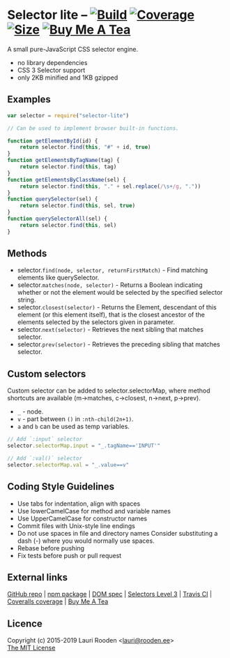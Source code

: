 [1]: https://badgen.net/travis/litejs/selector-lite
[2]: https://travis-ci.org/litejs/selector-lite
[3]: https://badgen.net/coveralls/c/github/litejs/selector-lite
[4]: https://coveralls.io/r/litejs/selector-lite
[5]: https://badgen.net/packagephobia/install/selector-lite@19.11.0
[6]: https://packagephobia.now.sh/result?p=selector-lite
[7]: https://badgen.net/badge/icon/Buy%20Me%20A%20Tea/orange?icon=kofi&label
[8]: https://www.buymeacoffee.com/lauriro


Selector lite &ndash; [![Build][1]][2] [![Coverage][3]][4] [![Size][5]][6] [![Buy Me A Tea][7]][8]
=============

A small pure-JavaScript CSS selector engine.

 - no library dependencies
 - CSS 3 Selector support
 - only 2KB minified and 1KB gzipped

Examples
--------

```javascript
var selector = require("selector-lite")

// Can be used to implement browser built-in functions.

function getElementById(id) {
    return selector.find(this, "#" + id, true)
}
function getElementsByTagName(tag) {
    return selector.find(this, tag)
}
function getElementsByClassName(sel) {
    return selector.find(this, "." + sel.replace(/\s+/g, "."))
}
function querySelector(sel) {
    return selector.find(this, sel, true)
}
function querySelectorAll(sel) {
    return selector.find(this, sel)
}
```

Methods
-------

 - selector.`find(node, selector, returnFirstMatch)` - Find matching elements like querySelector.
 - selector.`matches(node, selector)` - Returns a Boolean indicating whether or not
   the element would be selected by the specified selector string.
 - selector.`closest(selector)` - Returns the Element, descendant of this element
   (or this element itself), that is the closest ancestor of the elements
   selected by the selectors given in parameter.
 - selector.`next(selector)` - Retrieves the next sibling that matches selector.
 - selector.`prev(selector)` - Retrieves the preceding sibling that matches selector.


Custom selectors
----------------

Custom selector can be added to selector.selectorMap,
where method shortcuts are available (m->matches, c->closest, n->next, p->prev).

 - `_` - node.
 - `v` - part between `()` in `:nth-child(2n+1)`.
 - `a` and `b` can be used as temp variables.

```javascript
// Add `:input` selector
selector.selectorMap.input = "_.tagName=='INPUT'"

// Add `:val()` selector
selector.selectorMap.val = "_.value==v"
```

Coding Style Guidelines
-----------------------

 - Use tabs for indentation, align with spaces
 - Use lowerCamelCase for method and variable names
 - Use UpperCamelCase for constructor names
 - Commit files with Unix-style line endings
 - Do not use spaces in file and directory names
   Consider substituting a dash (-) where you would normally use spaces.
 - Rebase before pushing
 - Fix tests before push or pull request


## External links

[GitHub repo](https://github.com/litejs/selector-lite) |
[npm package](https://npmjs.org/package/selector-lite) |
[DOM spec](https://dom.spec.whatwg.org/) |
[Selectors Level 3](http://www.w3.org/TR/selectors/) |
[Travis CI](https://travis-ci.org/litejs/selector-lite) |
[Coveralls coverage](https://coveralls.io/github/litejs/selector-lite) |
[Buy Me A Tea][8]


## Licence

Copyright (c) 2015-2019 Lauri Rooden &lt;lauri@rooden.ee&gt;  
[The MIT License](http://lauri.rooden.ee/mit-license.txt)


